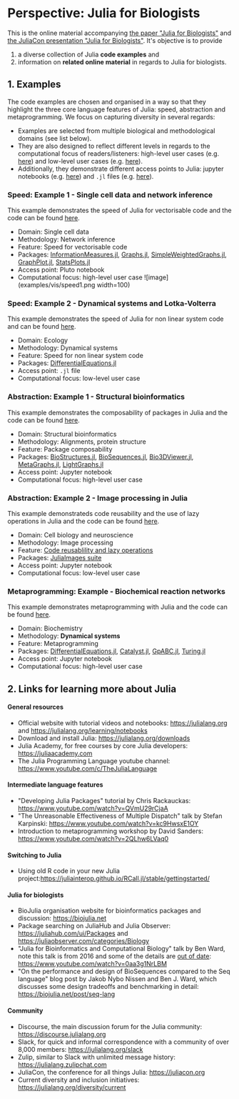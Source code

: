 # Perspective: Julia for Biologists
This is the online material accompanying [the paper "Julia for Biologists"](https://arxiv.org/abs/2109.09973) and [the JuliaCon presentation "Julia for Biologists"](https://www.youtube.com/watch?v=gRj7E5kYG1I). It's objective is to provide
1. a diverse collection of Julia **code examples** and 
2. information on **related online material** in regards to Julia for biologists. 


## 1. Examples
The code examples are chosen and organised in a way so that they highlight the three core language features of Julia: speed, abstraction and metaprogramming. We focus on capturing diversity in several regards:
- Examples are selected from multiple biological and methodological domains (see list below). 
- They are also designed to reflect different levels in regards to the computational focus of readers/listeners: high-level user cases (e.g. [here](https://github.com/ElisabethRoesch/Perspective_Julia_for_Biologists/blob/main/examples/metaprogramming/Dynamical-systems-modeling.ipynb)) and low-level user cases (e.g. [here](https://github.com/ElisabethRoesch/Perspective_Julia_for_Biologists/tree/main/examples/abstraction/images_lazy)).
- Additionally, they demonstrate different access points to Julia: jupyter notebooks (e.g. [here](https://github.com/ElisabethRoesch/Perspective_Julia_for_Biologists/blob/main/examples/metaprogramming/Dynamical-systems-modeling.ipynb)) and ``.jl`` files (e.g. [here](https://github.com/ElisabethRoesch/Perspective_Julia_for_Biologists/blob/main/examples/speed/Single_cell_data_and_network_inference.jl)).

### Speed: Example 1 - Single cell data and network inference
This example demonstrates the speed of Julia for vectorisable code and the code can be found [here](https://github.com/ElisabethRoesch/Perspective_Julia_for_Biologists/blob/main/examples/speed/Single_cell_data_and_network_inference.jl). 
* Domain: Single cell data
* Methodology: Network inference
* Feature: Speed for vectorisable code
* Packages: [InformationMeasures.jl](https://github.com/Tchanders/InformationMeasures.jl), [Graphs.jl](https://juliagraphs.org/Graphs.jl/dev/), [SimpleWeightedGraphs.jl](https://github.com/JuliaGraphs/SimpleWeightedGraphs.jl), [GraphPlot.jl](https://github.com/JuliaGraphs/GraphPlot.jl), [StatsPlots.jl](https://github.com/JuliaPlots/StatsPlots.jl)
* Access point: Pluto notebook
* Computational focus: high-level user case
![image](examples/vis/speed1.png width=100)
### Speed: Example 2 - Dynamical systems and Lotka-Volterra
This example demonstrates the speed of Julia for non linear system code and can be found [here](https://github.com/ElisabethRoesch/Perspective_Julia_for_Biologists/blob/main/examples/speed/lotka_volterra_speed.jl).
* Domain: Ecology
* Methodology: Dynamical systems
* Feature: Speed for non linear system code
* Packages: [DifferentialEquations.jl](https://diffeq.sciml.ai/stable/)
* Access point: ``.jl`` file
* Computational focus: low-level user case
### Abstraction: Example 1 - Structural bioinformatics
This example demonstrates the composability of packages in Julia and the code can be found [here](https://github.com/ElisabethRoesch/Perspective_Julia_for_Biologists/blob/main/examples/abstraction/structural_bioinformatics.ipynb).
* Domain: Structural bioinformatics
* Methodology: Alignments, protein structure
* Feature: Package composability
* Packages: [BioStructures.jl](https://github.com/BioJulia/BioStructures.jl), [BioSequences.jl](https://github.com/BioJulia/BioSequences.jl), [Bio3DViewer.jl](https://github.com/jgreener64/Bio3DView.jl), [MetaGraphs.jl](https://github.com/JuliaGraphs/MetaGraphs.jl), [LightGraphs.jl](https://github.com/sbromberger/LightGraphs.jl)
* Access point: Jupyter notebook
* Computational focus: high-level user case
### Abstraction: Example 2 - Image processing in Julia
This example demonstrateds code reusability and the use of lazy operations in Julia and the code can be found [here](https://github.com/ElisabethRoesch/Perspective_Julia_for_Biologists/tree/main/examples/abstraction/images_lazy).
* Domain: Cell biology and neuroscience
* Methodology: Image processing
* Feature: [Code reusablility and lazy operations](examples/abstraction/images_lazy/README.md)
* Packages: [JuliaImages suite](https://juliaimages.org/stable/)
* Access point: Jupyter notebook
* Computational focus: low-level user case
### Metaprogramming: Example - Biochemical reaction networks
This example demonstrates metaprogramming with Julia and the code can be found [here](https://github.com/ElisabethRoesch/Perspective_Julia_for_Biologists/blob/main/examples/metaprogramming/Dynamical-systems-modeling.ipynb).
* Domain: Biochemistry
* Methodology: **Dynamical systems**
* Feature: Metaprogramming
* Packages: [DifferentialEquations.jl](https://diffeq.sciml.ai/stable/), [Catalyst.jl](https://github.com/SciML/Catalyst.jl), [GpABC.jl](https://github.com/tanhevg/GpABC.jl), [Turing.jl](https://turing.ml/stable/) 
* Access point: Jupyter notebook
* Computational focus: high-level user case
## 2. Links for learning more about Julia
#### General resources
  * Official website with tutorial videos and notebooks: https://julialang.org and https://julialang.org/learning/notebooks
  * Download and install Julia: https://julialang.org/downloads
  * Julia Academy, for free courses by core Julia developers: https://juliaacademy.com
  * The Julia Programming Language youtube channel: https://www.youtube.com/c/TheJuliaLanguage
#### Intermediate language features
  * "Developing Julia Packages" tutorial by Chris Rackauckas: https://www.youtube.com/watch?v=QVmU29rCjaA
  * "The Unreasonable Effectiveness of Multiple Dispatch" talk by Stefan Karpinski: https://www.youtube.com/watch?v=kc9HwsxE1OY
  * Introduction to metaprogramming workshop by David Sanders: https://www.youtube.com/watch?v=2QLhw6LVaq0
#### Switching to Julia
  * Using old R code in your new Julia project:https://juliainterop.github.io/RCall.jl/stable/gettingstarted/
#### Julia for biologists
  * BioJulia organisation website for bioinformatics packages and discussion: https://biojulia.net
  * Package searching on JuliaHub and Julia Observer: https://juliahub.com/ui/Packages and https://juliaobserver.com/categories/Biology
  * "Julia for Bioinformatics and Computational Biology" talk by Ben Ward, note this talk is from 2016 and some of the details are [out of date](https://biojulia.net/post/biojl): https://www.youtube.com/watch?v=0aa3g1NrLBM
  * "On the performance and design of BioSequences compared to the Seq language" blog post by Jakob Nybo Nissen and Ben J. Ward, which discusses some design tradeoffs and benchmarking in detail: https://biojulia.net/post/seq-lang
#### Community
  * Discourse, the main discussion forum for the Julia community: https://discourse.julialang.org
  * Slack, for quick and informal correspondence with a community of over 8,000 members: https://julialang.org/slack
  * Zulip, similar to Slack with unlimited message history: https://julialang.zulipchat.com
  * JuliaCon, the conference for all things Julia: https://juliacon.org
  * Current diversity and inclusion initiatives: https://julialang.org/diversity/current
